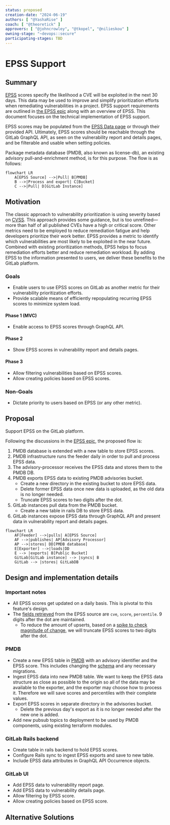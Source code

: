 ```yaml
---
status: proposed
creation-date: "2024-06-19"
authors: [ "@YashaRise" ]
coach: [ "@theoretick" ]
approvers: [ "@johncrowley", "@tkopel", "@nilieskou" ]
owning-stage: "~devops::secure"
participating-stages: TBD
---
```


<!--
Before you start:

- Copy this file to a sub-directory and call it `index.md` for it to appear in
  the blueprint directory.
- Remove comment blocks for sections you've filled in.
  When your blueprint ready for review, all of these comment blocks should be
  removed.

To get started with a blueprint you can use this template to inform you about
what you may want to document in it at the beginning. This content will change
/ evolve as you move forward with the proposal.  You are not constrained by the
content in this template. If you have a good idea about what should be in your
blueprint, you can ignore the template, but if you don't know yet what should
be in it, this template might be handy.

- **Fill out this file as best you can.** At minimum, you should fill in the
  "Summary", and "Motivation" sections.  These can be brief and may be a copy
  of issue or epic descriptions if the initiative is already on Product's
  roadmap.
- **Create a MR for this blueprint.** Assign it to an Architecture Evolution
  Coach (i.e. a Principal+ engineer).
- **Merge early and iterate.** Avoid getting hung up on specific details and
  instead aim to get the goals of the blueprint clarified and merged quickly.
  The best way to do this is to just start with the high-level sections and fill
  out details incrementally in subsequent MRs.

Just because a blueprint is merged does not mean it is complete or approved.
Any blueprint is a working document and subject to change at any time.

When editing blueprints, aim for tightly-scoped, single-topic MRs to keep
discussions focused. If you disagree with what is already in a document, open a
new MR with suggested changes.

If there are new details that belong in the blueprint, edit the blueprint. Once
a feature has become "implemented", major changes should get new blueprints.

The canonical place for the latest set of instructions (and the likely source
of this file) is [here](/doc/architecture/blueprints/_template.md).

Blueprint statuses you can use:

- "proposed"
- "accepted"
- "ongoing"
- "implemented"
- "postponed"
- "rejected"

-->

<!-- Blueprints often contain forward-looking statements -->
<!-- vale gitlab.FutureTense = NO -->

# EPSS Support

<!--
This is the title of your blueprint. Keep it short, simple, and descriptive. A
good title can help communicate what the blueprint is and should be considered
as part of any review.
-->

<!--
For long pages, consider creating a table of contents.
The `[_TOC_]` function is not supported on docs.gitlab.com.
-->

## Summary

[EPSS](https://www.first.org/epss/faq) scores specify the likelihood a CVE will be exploited in the next 30 days. This data may be used to improve and simplify prioritization efforts when remediating vulnerabilities in a project. EPSS support requirements are outlined in [the EPSS epic](https://gitlab.com/groups/gitlab-org/-/epics/11544) along with an overview of EPSS. This document focuses on the technical implementation of EPSS support.

EPSS scores may be populated from the [EPSS Data page](https://www.first.org/epss/data_stats) or through their provided API. Ultimately, EPSS scores should be reachable through the GitLab GraphQL API, as seen on the vulnerability report and details pages, and be filterable and usable when setting policies.

Package metadata database (PMDB, also known as license-db), an existing advisory pull-and-enrichment method, is for this purpose. The flow is as follows:

```mermaid
flowchart LR
    A[EPSS Source] -->|Pull| B[PMDB]
    B -->|Process and export| C[Bucket]
    C -->|Pull| D[GitLab Instance]
```

<!--
This section is very important, because very often it is the only section that
will be read by team members. We sometimes call it an "Executive summary",
because executives usually don't have time to read entire document like this.
Focus on writing this section in a way that anyone can understand what it says,
the audience here is everyone: executives, product managers, engineers, wider
community members.

A good summary is probably at least a paragraph in length.
-->

## Motivation

The classic approach to vulnerability prioritization is using severity based on [CVSS](https://www.first.org/cvss/). This approach provides some guidance, but is too unrefined—more than half of all published CVEs have a high or critical score. Other metrics need to be employed to reduce remediation fatigue and help developers prioritize their work better. EPSS provides a metric to identify which vulnerabilities are most likely to be exploited in the near future. Combined with existing prioritization methods, EPSS helps to focus remediation efforts better and reduce remediation workload. By adding EPSS to the information presented to users, we deliver these benefits to the GitLab platform.

<!--
This section is for explicitly listing the motivation, goals and non-goals of
this blueprint. Describe why the change is important, all the opportunities,
and the benefits to users.

The motivation section can optionally provide links to issues that demonstrate
interest in a blueprint within the wider GitLab community. Links to
documentation for competing products and services is also encouraged in cases
where they demonstrate clear gaps in the functionality GitLab provides.

For concrete proposals we recommend laying out goals and non-goals explicitly,
but this section may be framed in terms of problem statements, challenges, or
opportunities. The latter may be a more suitable framework in cases where the
problem is not well-defined or design details not yet established.
-->

### Goals

- Enable users to use EPSS scores on GitLab as another metric for their vulnerability prioritization efforts.
- Provide scalable means of efficiently repopulating recurring EPSS scores to minimize system load.

#### Phase 1 (MVC)

- Enable access to EPSS scores through GraphQL API.

#### Phase 2

- Show EPSS scores in vulnerability report and details pages.

#### Phase 3

- Allow filtering vulnerabilities based on EPSS scores.
- Allow creating policies based on EPSS scores.

<!--
List the specific goals / opportunities of the blueprint.

- What is it trying to achieve?
- How will we know that this has succeeded?
- What are other less tangible opportunities here?
-->

### Non-Goals

- Dictate priority to users based on EPSS (or any other metric).

<!--
Listing non-goals helps to focus discussion and make progress. This section is
optional.

- What is out of scope for this blueprint?
-->

## Proposal

Support EPSS on the GitLab platform.

Following the discussions in the [EPSS epic](https://gitlab.com/groups/gitlab-org/-/epics/11544), the proposed flow is:

1. PMDB database is extended with a new table to store EPSS scores.
1. PMDB infrastructure runs the feeder daily in order to pull and process EPSS data. 
1. The advisory-processor receives the EPSS data and stores them to the PMDB DB.
1. PMDB exports EPSS data to existing PMDB advisories bucket.
    - Create a new directory in the existing bucket to store EPSS data.
    - Delete former EPSS data once new data is uploaded, as the old data is no longer needed.
    - Truncate EPSS scores to two digits after the dot.
1. GitLab instances pull data from the PMDB bucket.
    - Create a new table in rails DB to store EPSS data.
1. GitLab instances expose EPSS data through GraphQL API and present data in vulnerability report and details pages.

```mermaid
flowchart LR
    AF[Feeder] -->|pulls| A[EPSS Source]
    AF -->|publishes| AP[Advisory Processor]
    AP -->|stores| DD[PMDB database] 
    E[Exporter] -->|loads|DD
    E --> |exports| B[Public Bucket]
    GitLab[GitLab instance] --> |syncs| B
    GitLab --> |stores| GitLabDB
```

<!--
This is where we get down to the specifics of what the proposal actually is,
but keep it simple!  This should have enough detail that reviewers can
understand exactly what you're proposing, but should not include things like
API designs or implementation. The "Design Details" section below is for the
real nitty-gritty.

You might want to consider including the pros and cons of the proposed solution so that they can be
compared with the pros and cons of alternatives.
-->

## Design and implementation details

### Important notes

- All EPSS scores get updated on a daily basis. This is pivotal to this feature's design.
- The [fields retrieved](https://www.first.org/epss/data_stats) from the EPSS source are `cve`, `score`, `percentile`. 9 digits after the dot are maintained.
  - To reduce the amount of upserts, based on a [spike to check magnitude of change](https://gitlab.com/gitlab-org/gitlab/-/issues/468286), we will truncate EPSS scores to two digits after the dot.

### PMDB

- Create a new EPSS table in [PMDB](https://gitlab.com/gitlab-org/security-products/license-db) with an advisory identifier and the EPSS score. This includes changing the [schema](https://gitlab.com/gitlab-org/security-products/license-db/schema) and any necessary migrations.
- Ingest EPSS data into new PMDB table. We want to keep the EPSS data structure as close as possible to the origin so all of the data may be available to the exporter, and the exporter may choose how to process it. Therefore we will save scores and percentiles with their complete values.
- Export EPSS scores in separate directory in the advisories bucket.
  - Delete the previous day's export as it is no longer needed after the new one is added.
- Add new pubsub topics to deployment to be used by PMDB components, using existing terraform modules.

### GitLab Rails backend

- Create table in rails backend to hold EPSS scores.
- Configure Rails sync to ingest EPSS exports and save to new table.
- Include EPSS data attributes in GraphQL API Occurrence objects.

### GitLab UI

- Add EPSS data to vulnerability report page.
- Add EPSS data to vulnerability details page.
- Allow filtering by EPSS score.
- Allow creating policies based on EPSS score.

<!--
This section should contain enough information that the specifics of your
change are understandable. This may include API specs (though not always
required) or even code snippets. If there's any ambiguity about HOW your
proposal will be implemented, this is the place to discuss them.

If you are not sure how many implementation details you should include in the
blueprint, the rule of thumb here is to provide enough context for people to
understand the proposal. As you move forward with the implementation, you may
need to add more implementation details to the blueprint, as those may become
an important context for important technical decisions made along the way. A
blueprint is also a register of such technical decisions. If a technical
decision requires additional context before it can be made, you probably should
document this context in a blueprint. If it is a small technical decision that
can be made in a merge request by an author and a maintainer, you probably do
not need to document it here. The impact a technical decision will have is
another helpful information - if a technical decision is very impactful,
documenting it, along with associated implementation details, is advisable.

If it's helpful to include workflow diagrams or any other related images.
Diagrams authored in GitLab flavored markdown are preferred. In cases where
that is not feasible, images should be placed under `images/` in the same
directory as the `index.md` for the proposal.
-->

## Alternative Solutions

<!--
It might be a good idea to include a list of alternative solutions or paths considered, although it is not required. Include pros and cons for
each alternative solution/path.

"Do nothing" and its pros and cons could be included in the list too.
-->
